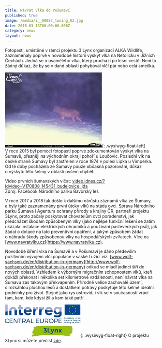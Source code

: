 ```yaml
---
title: Návrat vlka do Pošumaví
published: true
image: /media/i__00087_tuning_02.jpg
date: 2018-03-13T00:00:00.000Z
category: news
layout: news
---
```

Fotopasti, umístěné v rámci projektu 3 Lynx organizací ALKA Wildlife,
zaznamenaly poprvé v novodobé historii výskyt vlka na Netolicku
v Jižních Čechách. Jedná se o osamělého vlka, který prochází po lesní
cestě. Není to žádný důkaz, že by se v dané oblasti pohyboval vlčí pár
nebo celá smečka.

<div class="clearfix"></div>

![](/media/s320_cdy00004vlk.jpg){: .wysiwyg-float-left} V roce 2015
byl pomocí fotopastí poprvé zdokumentován výskyt vlka na Šumavě,
přesněji na východním okraji pohoří u Loučovic. Poslední vlk na české
straně Šumavy byl zastřelen v roce 1874 v polesí Lipka u Vimperka. Od té
doby pocházela ze Šumavy pouze občasná pozorování, důkaz o výskytu této
šelmy v oblasti ovšem chyběl.

<div class="clearfix"></div>

Video prvních šumavských vlčat:
[video.idnes.cz/?idvideo=V170808_145431_budejovice_jda](http://video.idnes.cz/?idvideo=V170808_145431_budejovice_jda)  
Zdroj: Facebook Národního parku Bavorský les

V roce 2017 a 2018 tak došlo k dalšímu nárůstu záznamů vlka ze Šumavy,
a byly také zaznamenány první útoky vlků na stáda ovcí. Správa Národního
parku Šumava i Agentura ochrany přírody a krajiny ČR, partneři projektu
3Lynx, proto začaly poskytovat chovatelům ovcí poradenství, jak
předcházet škodám způsobeným vlky (jako nejlépe funkční řešení se zatím
ukázala instalace elektrických ohradníků a používání pasteveckých psů),
jak žádat o dotace na tato preventivní opatření, a jakým způsobem žádat
o náhradu škody způsobenou vlky na hospodářských zvířatech. Více na
[www.navratvlku.cz](https://www.navratvlku.cz).

Novodobé šíření vlka na Šumavě a v Pošumaví je dáno především pozitivním
vývojem vlčí populace v saské Lužici
viz. [www.wolf-sachsen.de/en/distribution-in-germany](http://www.wolf-sachsen.de/en/distribution-in-germany)
odkud se mladí jedinci šíří do nových oblastí. Vzhledem k výborným
migračním schopnostem vlků, kteří dokáží překonat i několika set
kilometrové vzdálenosti, není návrat vlka na Šumavu zas takovým
překvapením. Přírodně velice zachovalé území, s rozsáhlou plochou lesů
a dostatkem potravy poskytuje této šelmě ideální podmínky pro
život. Stejně jako rys ostrovid, i vlk se v současnosti vrací tam, kam,
kde kdysi žil a kam také patří.

![](/media/s250_13lynx_cmyk.jpg){: .wysiwyg-float-right} O projektu
3Lynx si můžete přečíst
[zde](http://www.interreg-central.eu/Content.Node/3Lynx.html).

